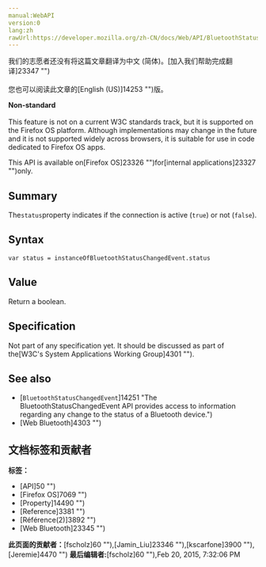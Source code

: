 ```yaml
---
manual:WebAPI
version:0
lang:zh
rawUrl:https://developer.mozilla.org/zh-CN/docs/Web/API/BluetoothStatusChangedEvent/status
---
```




<bdi>我们的志愿者还没有将这篇文章翻译为<bdi>中文 (简体)</bdi>。[加入我们帮助完成翻译]23347 "")<br></br>您也可以阅读此文章的[English (US)]14253 "")版。</bdi>






**Non-standard**<br></br>This feature is not on a current W3C standards track, but it is supported on the Firefox OS platform. Although implementations may change in the future and it is not supported widely across browsers, it is suitable for use in code dedicated to Firefox OS apps.




This API is available on[Firefox OS]23326 "")for[internal applications]23327 "")only.



## Summary<a name="Summary"></a>


The`status`property indicates if the connection is active (`true`) or not (`false`).


## Syntax<a name="Syntax"></a>

```
var status = instanceOfBluetoothStatusChangedEvent.status
```

## Value<a name="Value"></a>


Return a boolean.


## Specification<a name="Specification"></a>


Not part of any specification yet. It should be discussed as part of the[W3C&#39;s System Applications Working Group]4301 "").


## See also<a name="See_also"></a>

* [`BluetoothStatusChangedEvent`]14251 "The BluetoothStatusChangedEvent API provides access to information regarding any change to the status of a Bluetooth device.")
* [Web Bluetooth]4303 "")



## 文档标签和贡献者
**标签：**
* [API]50 "")
* [Firefox OS]7069 "")
* [Property]14490 "")
* [Reference]3381 "")
* [Référence(2)]3892 "")
* [Web Bluetooth]23345 "")

**此页面的贡献者：**[fscholz]60 ""),[Jamin_Liu]23346 ""),[kscarfone]3900 ""),[Jeremie]4470 "")
**最后编辑者:**[fscholz]60 ""),<time>Feb 20, 2015, 7:32:06 PM</time>


